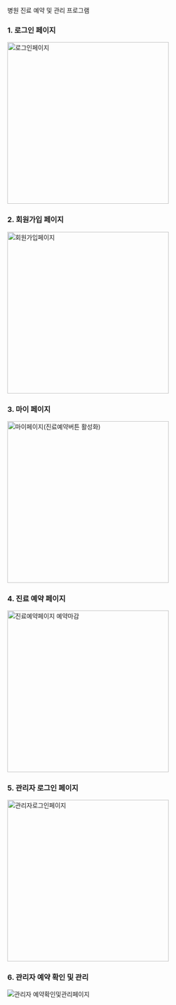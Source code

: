병원 진료 예약 및 관리 프로그램

### 1. 로그인 페이지

<img width="368" alt="로그인페이지" src="https://user-images.githubusercontent.com/106979267/187935643-168491ce-1613-47f6-9bca-e5ba00aaa9c0.png">

### 2. 회원가입 페이지

<img width="368" alt="회원가입페이지" src="https://user-images.githubusercontent.com/106979267/187936541-dc387042-d6ea-4cc9-8881-b132b9cd3523.png">

### 3. 마이 페이지

<img width="368" alt="마이페이지(진료예약버튼 활성화)" src="https://user-images.githubusercontent.com/106979267/187935689-37b3df77-c8b6-4840-bc7e-c2abe41b708a.png">

### 4. 진료 예약 페이지

<img width="368" alt="진료예약페이지 예약마감" src="https://user-images.githubusercontent.com/106979267/187935848-76198ead-5c78-458c-a3c0-8b66a6d72411.png">

### 5. 관리자 로그인 페이지

<img width="368" alt="관리자로그인페이지" src="https://user-images.githubusercontent.com/106979267/187936630-e3daea37-a81f-414d-b146-4bf8248be223.png">

### 6. 관리자 예약 확인 및 관리 

![관리자 예약확인및관리페이지](https://user-images.githubusercontent.com/106979267/187936831-f15e497f-6e75-4da4-b867-ee9aa208861f.png)

